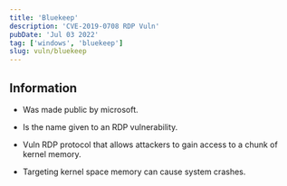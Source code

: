 ```yaml
---
title: 'Bluekeep'
description: 'CVE-2019-0708 RDP Vuln'
pubDate: 'Jul 03 2022'
tag: ['windows', 'bluekeep']
slug: vuln/bluekeep
---
```


## Information

- Was made public by microsoft.

- Is the name given to an RDP vulnerability.

- Vuln RDP protocol that allows attackers to gain access to a chunk of kernel memory.

- Targeting kernel space memory can cause system crashes.
